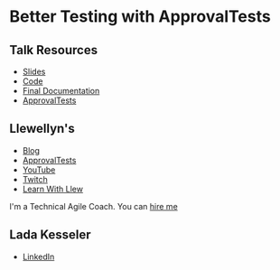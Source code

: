 # Better Testing with ApprovalTests

## Talk Resources
* [Slides](https://github.com/LearnWithLlew/TestingBetterWithApprovals.Slides/blob/main/slides/Testing%20Better%20with%20Approvals.pptx)
* [Code](https://github.com/LearnWithLlew/TestingBetterWithApprovals.Slides/tree/main/src)
* [Final Documentation](https://github.com/LearnWithLlew/TestingBetterWithApprovals.Slides/blob/main/src/test/java/org/learnwithllew/week7/Week7.testConversations.approved.md)
* [ApprovalTests](https://github.com/approvals/)


## Llewellyn's<!-- include: llewellyn.md -->

* [Blog](https://llewellynfalco.blogspot.com/)
* [ApprovalTests](https://github.com/approvals/)
* [YouTube](https://www.youtube.com/user/isidoreus/videos)
* [Twitch](https://www.twitch.tv/llewellynfalco)
* [Learn With Llew](https://github.com/LearnWithLlew)

I'm a Technical Agile Coach. You can [hire me](http://llewellynfalco.blogspot.com/p/hire-me.html)
<!-- endInclude -->

## Lada Kesseler<!-- include: lada.md. path: https://raw.githubusercontent.com/lexler/Talks/main/lada.md -->

* [LinkedIn](https://www.linkedin.com/in/lada-kesseler/)
<!-- endInclude -->
